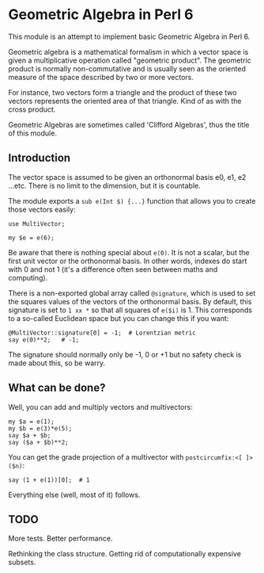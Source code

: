 Geometric Algebra in Perl 6
===========================

This module is an attempt to implement basic Geometric Algebra in Perl 6.

Geometric algebra is a mathematical formalism in which a vector space is given
a multiplicative operation called "geometric product".  The geometric product
is normally non-commutative and is usually seen as the oriented measure of the
space described by two or more vectors.

For instance, two vectors form a triangle and the product of these two vectors
represents the oriented area of that triangle.  Kind of as with the cross
product.

Geometric Algebras are sometimes called 'Clifford Algebras', thus the title of
this module.

Introduction
------------

The vector space is assumed to be given an orthonormal basis e0, e1, e2 ...etc.
There is no limit to the dimension, but it is countable.

The module exports a `sub e(Int $) {...}` function that allows you to create
those vectors easily:

    use MultiVector;

    my $e = e(6);

Be aware that there is nothing special about `e(0)`.  It is not a scalar, but
the first unit vector or the orthonormal basis.  In other words, indexes do
start with 0 and not 1 (it's a difference often seen between maths and
computing).

There is a non-exported global array called `@signature`, which is used to set
the squares values of the vectors of the orthonormal basis.  By default, this
signature is set to `1 xx *` so that all squares of `e($i)` is 1.  This corresponds
to a so-called Euclidean space but you can change this if you want:

    @MultiVector::signature[0] = -1;  # Lorentzian metric
    say e(0)**2;   # -1;

The signature should normally only be -1, 0 or +1 but no safety check is made
about this, so be warry.

What can be done?
-----------------

Well, you can add and multiply vectors and multivectors:

    my $a = e(1);
    my $b = e(3)*e(5);
    say $a + $b;
    say ($a + $b)**2;

You can get the grade projection of a multivector with `postcircumfix:<[ ]>($n)`:

    say (1 + e(1))[0];  # 1

Everything else (well, most of it) follows.

TODO
----

More tests.  Better performance.  

Rethinking the class structure.  Getting rid of  computationally expensive subsets.
